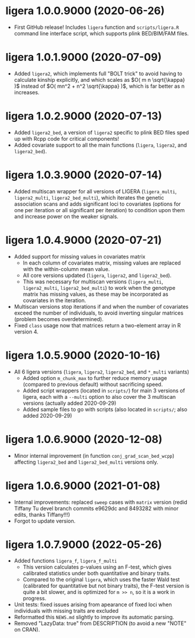 # ligera 1.0.0.9000 (2020-06-26)

* First GitHub release!  Includes `ligera` function and `scripts/ligera.R` command line interface script, which supports plink BED/BIM/FAM files.

# ligera 1.0.1.9000 (2020-07-09)

* Added `ligera2`, which implements full "BOLT trick" to avoid having to calculate kinship explicitly, and which scales as $O( m n \sqrt{\kappa} )$ instead of $O( mn^2 + n^2 \sqrt{\kappa} )$, which is far better as n increases.

# ligera 1.0.2.9000 (2020-07-13)

* Added `ligera2_bed`, a version of `ligera2` specific to plink BED files sped up with Rcpp code for critical components!
* Added covariate support to all the main functions (`ligera`, `ligera2`, and `ligera2_bed`).

# ligera 1.0.3.9000 (2020-07-14)

* Added multiscan wrapper for all versions of LIGERA (`ligera_multi`, `ligera2_multi`, `ligera2_bed_multi`), which iterates the genetic association scans and adds significant loci to covariates (options for one per iteration or all significant per iteration) to condition upon them and increase power on the weaker signals.

# ligera 1.0.4.9000 (2020-07-21)

* Added support for missing values in covariates matrix
  * In each column of covariates matrix, missing values are replaced with the within-column mean value.
  * All core versions updated (`ligera`, `ligera2`, and `ligera2_bed`).
  * This was necessary for multiscan versions (`ligera_multi`, `ligera2_multi`, `ligera2_bed_multi`) to work when the genotype matrix has missing values, as these may be incorporated as covariates in the iteration.
* Multiscan versions stop iterations if and when the number of covariates exceed the number of individuals, to avoid inverting singular matrices (problem becomes overdetermined).
* Fixed `class` usage now that matrices return a two-element array in R version 4.

# ligera 1.0.5.9000 (2020-10-16)

* All 6 ligera versions (`ligera`, `ligera2`, `ligera2_bed`, and `*_multi` variants)
  - Added option `m_chunk_max` to further reduce memory usage (compared to previous default) without sacrificing speed.
  - Added script wrappers (located in `scripts/`) for main 3 versions of ligera, each with a `--multi` option to also cover the 3 multiscan versions (actually added 2020-09-29)
  - Added sample files to go with scripts (also located in `scripts/`; also added 2020-09-29)

# ligera 1.0.6.9000 (2020-12-08)

* Minor internal improvement (in function `conj_grad_scan_bed_wcpp`) affecting `ligera2_bed` and `ligera2_bed_multi` versions only.

# ligera 1.0.6.9000 (2021-01-08)

- Internal improvements: replaced `sweep` cases with `matrix` version (redid Tiffany Tu devel branch commits e9629dc and 8493282 with minor edits, thanks Tiffany!!!)
- Forgot to update version.

# ligera 1.0.7.9000 (2022-05-26)

- Added functions `ligera_f`, `ligera_f_multi`
  - This version calculates p-values using an F-test, which gives calibrated statistics under both quantitative and binary traits.
  - Compared to the original `ligera`, which uses the faster Wald test (calibrated for quantitative but not binary traits), the F-test version is quite a bit slower, and is optimized for `m >> n`, so it is a work in progress.
- Unit tests: fixed issues arising from apearance of fixed loci when individuals with missing traits are excluded
- Reformatted this `NEWS.md` slightly to improve its automatic parsing.
- Removed "LazyData: true" from DESCRIPTION (to avoid a new "NOTE" on CRAN).

